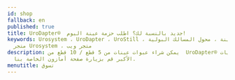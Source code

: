 ```yaml
---
id: shop
fallback: en
published: true
title: UroDapter®  جديد بالنسبة لك؟ اطلب حزمة عينة اليوم!
keywords: Urosystem ، UroDapter ، UroStill ، حزمة عينة ، محول المسالك البولية ،
  متجر Urosystem ، متجر ويب 
description: يمكن شراء عبوات عينات من 5 قطع / 10 قطع من  UroDapter® هنا. للكميات
  الأكبر قم بزيارة صفحة أمازون الخاصة بنا.
menutitle: تسوق
---
```

